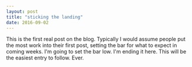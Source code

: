 ```yaml
---
layout: post
title: "sticking the landing"
date: 2016-09-02
---
```


This is the first real post on the blog. Typically I would assume people put the most work into their first post, setting the bar for what to expect in coming weeks. I'm going to set the bar low. I'm ending it here. This will be the easiest entry to follow. Ever.
